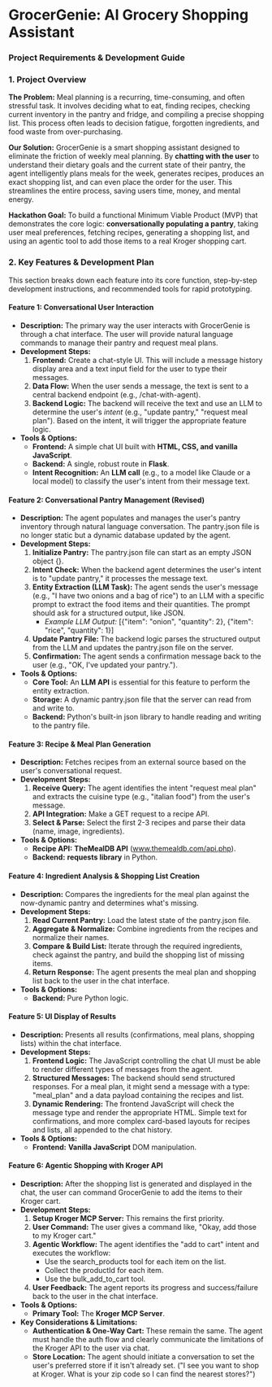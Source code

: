 # GrocerGenie: AI Grocery Shopping Assistant

### Project Requirements & Development Guide

### 1\. Project Overview

**The Problem:** Meal planning is a recurring, time-consuming, and often stressful task. It involves deciding what to eat, finding recipes, checking current inventory in the pantry and fridge, and compiling a precise shopping list. This process often leads to decision fatigue, forgotten ingredients, and food waste from over-purchasing.

**Our Solution:** GrocerGenie is a smart shopping assistant designed to eliminate the friction of weekly meal planning. By **chatting with the user** to understand their dietary goals and the current state of their pantry, the agent intelligently plans meals for the week, generates recipes, produces an exact shopping list, and can even place the order for the user. This streamlines the entire process, saving users time, money, and mental energy.

**Hackathon Goal:** To build a functional Minimum Viable Product (MVP) that demonstrates the core logic: **conversationally populating a pantry**, taking user meal preferences, fetching recipes, generating a shopping list, and using an agentic tool to add those items to a real Kroger shopping cart.

### 2\. Key Features & Development Plan

This section breaks down each feature into its core function, step-by-step development instructions, and recommended tools for rapid prototyping.

#### Feature 1: Conversational User Interaction

* **Description:** The primary way the user interacts with GrocerGenie is through a chat interface. The user will provide natural language commands to manage their pantry and request meal plans.  
* **Development Steps:**  
  1. **Frontend:** Create a chat-style UI. This will include a message history display area and a text input field for the user to type their messages.  
  2. **Data Flow:** When the user sends a message, the text is sent to a central backend endpoint (e.g., /chat-with-agent).  
  3. **Backend Logic:** The backend will receive the text and use an LLM to determine the user's *intent* (e.g., "update pantry," "request meal plan"). Based on the intent, it will trigger the appropriate feature logic.  
* **Tools & Options:**  
  * **Frontend:** A simple chat UI built with **HTML, CSS, and vanilla JavaScript**.  
  * **Backend:** A single, robust route in **Flask**.  
  * **Intent Recognition:** An **LLM call** (e.g., to a model like Claude or a local model) to classify the user's intent from their message text.

#### Feature 2: Conversational Pantry Management (Revised)

* **Description:** The agent populates and manages the user's pantry inventory through natural language conversation. The pantry.json file is no longer static but a dynamic database updated by the agent.  
* **Development Steps:**  
  1. **Initialize Pantry:** The pantry.json file can start as an empty JSON object {}.  
  2. **Intent Check:** When the backend agent determines the user's intent is to "update pantry," it processes the message text.  
  3. **Entity Extraction (LLM Task):** The agent sends the user's message (e.g., "I have two onions and a bag of rice") to an LLM with a specific prompt to extract the food items and their quantities. The prompt should ask for a structured output, like JSON.  
     * *Example LLM Output:* \[{"item": "onion", "quantity": 2}, {"item": "rice", "quantity": 1}\]  
  4. **Update Pantry File:** The backend logic parses the structured output from the LLM and updates the pantry.json file on the server.  
  5. **Confirmation:** The agent sends a confirmation message back to the user (e.g., "OK, I've updated your pantry.").  
* **Tools & Options:**  
  * **Core Tool:** An **LLM API** is essential for this feature to perform the entity extraction.  
  * **Storage:** A dynamic pantry.json file that the server can read from and write to.  
  * **Backend:** Python's built-in json library to handle reading and writing to the pantry file.

#### Feature 3: Recipe & Meal Plan Generation

* **Description:** Fetches recipes from an external source based on the user's conversational request.  
* **Development Steps:**  
  1. **Receive Query:** The agent identifies the intent "request meal plan" and extracts the cuisine type (e.g., "italian food") from the user's message.  
  2. **API Integration:** Make a GET request to a recipe API.  
  3. **Select & Parse:** Select the first 2-3 recipes and parse their data (name, image, ingredients).  
* **Tools & Options:**  
  * **Recipe API:** **TheMealDB API** (www.themealdb.com/api.php).  
  * **Backend:** **requests library** in Python.

#### Feature 4: Ingredient Analysis & Shopping List Creation

* **Description:** Compares the ingredients for the meal plan against the now-dynamic pantry and determines what's missing.  
* **Development Steps:**  
  1. **Read Current Pantry:** Load the latest state of the pantry.json file.  
  2. **Aggregate & Normalize:** Combine ingredients from the recipes and normalize their names.  
  3. **Compare & Build List:** Iterate through the required ingredients, check against the pantry, and build the shopping list of missing items.  
  4. **Return Response:** The agent presents the meal plan and shopping list back to the user in the chat interface.  
* **Tools & Options:**  
  * **Backend:** Pure Python logic.

#### Feature 5: UI Display of Results

* **Description:** Presents all results (confirmations, meal plans, shopping lists) within the chat interface.  
* **Development Steps:**  
  1. **Frontend Logic:** The JavaScript controlling the chat UI must be able to render different types of messages from the agent.  
  2. **Structured Messages:** The backend should send structured responses. For a meal plan, it might send a message with a type: "meal\_plan" and a data payload containing the recipes and list.  
  3. **Dynamic Rendering:** The frontend JavaScript will check the message type and render the appropriate HTML. Simple text for confirmations, and more complex card-based layouts for recipes and lists, all appended to the chat history.  
* **Tools & Options:**  
  * **Frontend:** **Vanilla JavaScript** DOM manipulation.

#### Feature 6: Agentic Shopping with Kroger API

* **Description:** After the shopping list is generated and displayed in the chat, the user can command GrocerGenie to add the items to their Kroger cart.  
* **Development Steps:**  
  1. **Setup Kroger MCP Server:** This remains the first priority.  
  2. **User Command:** The user gives a command like, "Okay, add those to my Kroger cart."  
  3. **Agentic Workflow:** The agent identifies the "add to cart" intent and executes the workflow:  
     * Use the search\_products tool for each item on the list.  
     * Collect the productId for each item.  
     * Use the bulk\_add\_to\_cart tool.  
  4. **User Feedback:** The agent reports its progress and success/failure back to the user in the chat interface.  
* **Tools & Options:**  
  * **Primary Tool:** The **Kroger MCP Server**.  
* **Key Considerations & Limitations:**  
  * **Authentication & One-Way Cart:** These remain the same. The agent must handle the auth flow and clearly communicate the limitations of the Kroger API to the user via chat.  
  * **Store Location:** The agent should initiate a conversation to set the user's preferred store if it isn't already set. ("I see you want to shop at Kroger. What is your zip code so I can find the nearest stores?")
